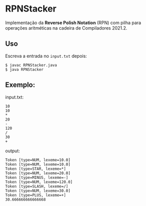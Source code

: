 # RPNStacker

Implementação da **Reverse Polish Notation** (RPN) com pilha para operações aritméticas na cadeira de Compiladores 2021.2.

## Uso

Escreva a entrada no `input.txt` depois:

```
$ javac RPNStacker.java
$ java RPNStacker
```

## Exemplo:

input.txt:
```
10
10
*
20
-
120
/
30
+
```

output:
```
Token [type=NUM, lexeme=10.0]
Token [type=NUM, lexeme=10.0]
Token [type=STAR, lexeme=*]
Token [type=NUM, lexeme=20.0]
Token [type=MINUS, lexeme=-]
Token [type=NUM, lexeme=120.0]
Token [type=SLASH, lexeme=/]
Token [type=NUM, lexeme=30.0]
Token [type=PLUS, lexeme=+]
30.666666666666668
```